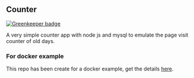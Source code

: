 ## Counter

[![Greenkeeper badge](https://badges.greenkeeper.io/geshan/counter.svg)](https://greenkeeper.io/)

A very simple counter app with node js and mysql to emulate the page visit counter of old days.

### For docker example

This repo has been create for a docker example, get the details [here](http://bit.ly/dc-vhost).
